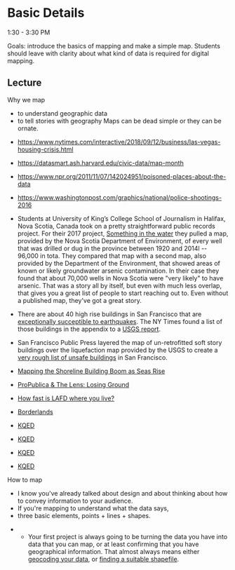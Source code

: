 
# Basic Details

1:30 - 3:30 PM

Goals: introduce the basics of mapping and make a simple map. Students should leave with clarity about what kind of data is required for digital mapping.

## Lecture
Why we map
 - to understand geographic data
 - to tell stories with geography
Maps can be dead simple or they can be ornate.

* https://www.nytimes.com/interactive/2018/09/12/business/las-vegas-housing-crisis.html

* https://datasmart.ash.harvard.edu/civic-data/map-month

* https://www.npr.org/2011/11/07/142024951/poisoned-places-about-the-data

* https://www.washingtonpost.com/graphics/national/police-shootings-2016

* Students at University of King’s College School of Journalism in Halifax, Nova Scotia, Canada took on a pretty straightforward public records project. For their 2017 project, [Something in the water](https://signalhfx.ca/deadly-water/) they pulled a map, provided by the Nova Scotia Department of Environment, of every well that was drilled or dug in the province between 1920 and 2014l -- 96,000 in tota. They compared that map with a second map, also provided by the Department of the Environment, that showed areas of known or likely groundwater arsenic contamination. In their case they found that about 70,000 wells in Nova Scotia were "very likely" to have arsenic. That was a story all by itself, but even with much less overlap, that gives you a great list of people to start reaching out to. Even without a published map, they've got a great story.

*  There are about 40 high rise buildings in San Francisco that are [exceptionally succeptible to earthquakes](https://www.nytimes.com/2018/06/14/us/california-earthquakes-high-rises.html). The NY Times found a list of those buildings in the appendix to a [USGS report](https://www.usgs.gov/news/usgs-rolls-out-groundbreaking-earthquake-study-haywired-earthquake-scenario?qt-news_science_products=1#qt-news_science_products).
* San Francisco Public Press layered the map of un-retrofitted soft story buildings over the liquefaction map provided by the USGS to create a [very rough list of unsafe buildings](https://sfpublicpress.org/softstorylist) in San Francisco.
*  [Mapping the Shoreline Building Boom as Seas Rise](https://sfpublicpress.org/news/searise/2017-04/mapping-the-shoreline-building-boom-as-seas-rise)
* [ProPublica &amp; The Lens: Losing Ground](http://projects.propublica.org/louisiana/) <!-- /talks/2017/imgs/losing_ground.png |  /talks/2017/imgs/losing_ground2.png -->

* [How fast is LAFD where you live?](http://graphics.latimes.com/how-fast-is-lafd/#10/33.9661/-118.6201) <!-- /talks/2014/Dodge/latimes.png |  This 2012 project from the LA Times is one of my favorites because it highlights a clear problem. -->

* [Borderlands](http://apps.npr.org/borderland/#_/about) <!-- /talks/2014/Dodge/osm_borderlands.png About a third of the border is fenced, often in populated areas. This project dates back to 2014, long before we started talking about 'the wall'. NPR published [the code](https://github.com/nprapps/borders-map) behind their layout. -->

* [KQED](https://ww2.kqed.org/news/2017/10/09/map-track-the-fires-in-napa-and-sonoma-counties/) <!-- /talks/2017/imgs/kqed_firemap.png -->
* [KQED](http://ww2.kqed.org/news/2017/10/19/map-cal-fire-maps-homes-damaged-or-destroyed-in-north-bay-fires/) <!-- /talks/2017/imgs/kqed_structures.png | Most visited, during the fires. -->
* [KQED](https://ww2.kqed.org/news/2017/10/12/map-north-bay-fire-evacuation-zones/) <!-- /talks/2017/imgs/fire_hazard.png |  As the fires wound down, they looked at hazard. Fire hazard zones are public record, though as KQED points out most of the recent fires were in "moderate" fire hazard zones.  -->
* [KQED](https://ww2.kqed.org/science/2017/10/31/map-see-if-you-live-in-a-high-risk-fire-zone-and-what-that-means/) <!-- /talks/2017/imgs/evacuation_table.png |  Lisa Pickoff-White tried to come up with a way to automate the translation from an evacuation order to a map but that's actually super hard. So they went with a table instead.-->



How to map
 - I know you've already talked about design and about thinking about how to convey information to your audience.
 - If you're mapping to understand what the data says,
 - three basic elements, points + lines + shapes.
 + + Your first project is always going to be turning the data you have into data that you can map, or at least confirming that you have geographical information. That almost always means either [geocoding your data](https://github.com/amandabee/CUNY-data-storytelling/wiki/Tip-Sheet:-Geocoding), or [finding a suitable shapefile](https://github.com/amandabee/CUNY-data-storytelling/wiki/Where-to-Find-Shapefiles).

<!-- AMI Only
Making maps better:
* Can you scan the [CALmatters map](https://calmatters.org/articles/map-how-we-voted-on-housing-issues-up-and-down-the-state/)? Spend a few minutes talking in a small group about what would make that map more skimmable. Sketch it out.
-->
